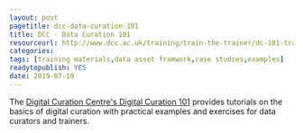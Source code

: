 ```yaml
---
layout: post 
pagetitle: dcc-data-curation-101
title: DCC - Data Curation 101
resourceurl: http://www.dcc.ac.uk/training/train-the-trainer/dc-101-training-materials
categories: 
tags: [training materials,data asset framwork,case studies,examples]
readytopublish: YES
date: 2019-07-19
---
```

The [Digital Curation Centre's Digital Curation 101](http://www.dcc.ac.uk/training/train-the-trainer/dc-101-training-materials) provides tutorials on the basics of digital curation with practical examples and exercises for data curators and trainers.